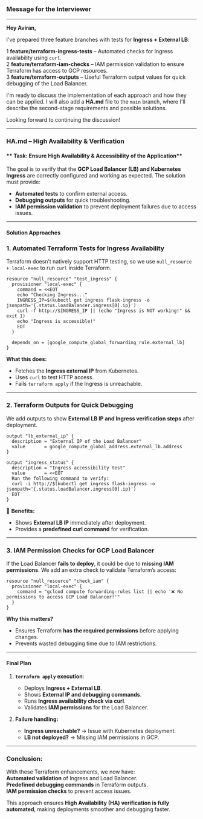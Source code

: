 ### **Message for the Interviewer**

---

**Hey Aviran,**

I've prepared three feature branches with tests for **Ingress + External LB**:

1 **feature/terraform-ingress-tests** – Automated checks for Ingress availability using `curl`.  
2 **feature/terraform-iam-checks** – IAM permission validation to ensure Terraform has access to GCP resources.  
3 **feature/terraform-outputs** – Useful Terraform output values for quick debugging of the Load Balancer.

I'm ready to discuss the implementation of each approach and how they can be applied. I will also add a **HA.md** file to the `main` branch, where I'll describe the second-stage requirements and possible solutions.

Looking forward to continuing the discussion!

---

### **HA.md – High Availability & Verification**

#### ** Task: Ensure High Availability & Accessibility of the Application**
The goal is to verify that the **GCP Load Balancer (LB) and Kubernetes Ingress** are correctly configured and working as expected. The solution must provide:

- **Automated tests** to confirm external access.
- **Debugging outputs** for quick troubleshooting.
- **IAM permission validation** to prevent deployment failures due to access issues.

---

#### **Solution Approaches**

### **1. Automated Terraform Tests for Ingress Availability**
Terraform doesn’t natively support HTTP testing, so we use `null_resource + local-exec` to run `curl` inside Terraform.

```hcl
resource "null_resource" "test_ingress" {
  provisioner "local-exec" {
    command = <<EOT
    echo "Checking Ingress..."
    INGRESS_IP=$(kubectl get ingress flask-ingress -o jsonpath='{.status.loadBalancer.ingress[0].ip}')
    curl -f http://$INGRESS_IP || (echo "Ingress is NOT working!" && exit 1)
    echo "Ingress is accessible!"
    EOT
  }

  depends_on = [google_compute_global_forwarding_rule.external_lb]
}
```
**What this does:**
- Fetches the **Ingress external IP** from Kubernetes.
- Uses `curl` to test HTTP access.
- Fails `terraform apply` if the Ingress is unreachable.

---

### **2. Terraform Outputs for Quick Debugging**
We add outputs to show **External LB IP and Ingress verification steps** after deployment.

```hcl
output "lb_external_ip" {
  description = "External IP of the Load Balancer"
  value       = google_compute_global_address.external_lb.address
}

output "ingress_status" {
  description = "Ingress accessibility test"
  value       = <<EOT
  Run the following command to verify:
  curl -i http://$(kubectl get ingress flask-ingress -o jsonpath='{.status.loadBalancer.ingress[0].ip}')
  EOT
}
```
📌 **Benefits:**
- Shows **External LB IP** immediately after deployment.
- Provides a **predefined curl command** for verification.

---

### **3. IAM Permission Checks for GCP Load Balancer**
If the Load Balancer **fails to deploy**, it could be due to **missing IAM permissions**. We add an extra check to validate Terraform’s access:

```hcl
resource "null_resource" "check_iam" {
  provisioner "local-exec" {
    command = "gcloud compute forwarding-rules list || echo '❌ No permissions to access GCP Load Balancer!'"
  }
}
```
**Why this matters?**
- Ensures Terraform **has the required permissions** before applying changes.
- Prevents wasted debugging time due to IAM restrictions.

---

#### **Final Plan**
1. **`terraform apply` execution**:
    - Deploys **Ingress + External LB**.
    - Shows **External IP and debugging commands**.
    - Runs **Ingress availability check via curl**.
    - Validates **IAM permissions** for the Load Balancer.

2. **Failure handling:**
    - **Ingress unreachable?** → Issue with Kubernetes deployment.
    - **LB not deployed?** → Missing IAM permissions in GCP.

---

### **Conclusion:**
With these Terraform enhancements, we now have:  
**Automated validation** of Ingress and Load Balancer.  
**Predefined debugging commands** in Terraform outputs.  
**IAM permission checks** to prevent access issues.

This approach ensures **High Availability (HA) verification is fully automated**, making deployments smoother and debugging faster.
